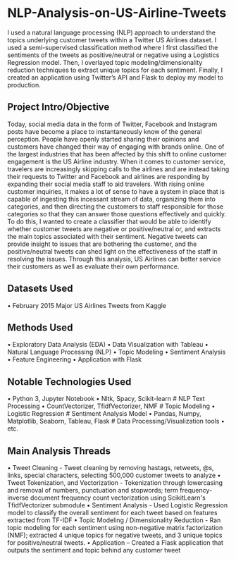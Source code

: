 # NLP-Analysis-on-US-Airline-Tweets

I used a natural language processing (NLP) approach to understand the topics underlying customer tweets within a Twitter US Airlines dataset. I used a semi-supervised classification method where I first classified the sentiments of the tweets as positive/neutral or negative using a Logistics Regression model. Then, I overlayed topic modeling/dimensionality reduction techniques to extract unique topics for each sentiment. Finally, I created an application using Twitter’s API and Flask to deploy my model to production.

## Project Intro/Objective

Today, social media data in the form of Twitter, Facebook and Instagram posts have become a place to instantaneously know of the general perception. People have openly started sharing their opinions and customers have changed their way of engaging with brands online.  One of the largest industries that has been affected by this shift to online customer engagement is the US Airline industry. 
When it comes to customer service, travelers are increasingly skipping calls to the airlines and are instead taking their requests to Twitter and Facebook and airlines are responding by expanding their social media staff to aid travelers. With rising online customer inquiries, it makes a lot of sense to have a system in place that is capable of ingesting this incessant stream of data, organizing them into categories, and then directing the customers to staff responsible for those categories so that they can answer those questions effectively and quickly. To do this, I wanted to create a classifier that would be able to identify whether customer tweets are negative or positive/neutral or, and extracts the main topics associated with their sentiment. Negative tweets can provide insight to issues that are bothering the customer, and the positive/neutral tweets can shed light on the effectiveness of the staff in resolving the issues. Through this analysis, US Airlines can better service their customers as well as evaluate their own performance. 

## Datasets Used
•	February 2015 Major US Airlines Tweets from Kaggle

## Methods Used
•	Exploratory Data Analysis (EDA) 
•	Data Visualization with Tableau
•	Natural Language Processing (NLP)
•	Topic Modeling
•	Sentiment Analysis
•	Feature Engineering
•	Application with Flask

## Notable Technologies Used
•	Python 3, Jupyter Notebook
•	Nltk, Spacy, Scikit-learn # NLP Text Processing
•	CountVectorizer, TfidfVectorizer, NMF # Topic Modeling
•	Logistic Regression # Sentiment Analysis Model
•	Pandas, Numpy, Matplotlib, Seaborn, Tableau, Flask # Data Processing/Visualization tools
•	etc.

## Main Analysis Threads
•	Tweet Cleaning - Tweet cleaning by removing hastags, retweets, @s, links, special characters, selecting 500,000 customer tweets to analyze
•	Tweet Tokenization, and Vectorization - Tokenization through lowercasing and removal of numbers, punctuation and stopwords; term frequency-inverse document frequency count vectorization using ScikitLearn's TfidfVectorizer submodule
•	Sentiment Analysis - Used Logistic Regression model to classify the overall sentiment for each tweet based on features extracted from TF-IDF
•	Topic Modeling / Dimensionality Reduction - Ran topic modeling for each sentiment using non-negative matrix factorization (NMF); extracted 4 unique topics for negative tweets, and 3 unique topics for positive/neutral tweets.
•	Application – Created a Flask application that outputs the sentiment and topic behind any customer tweet
